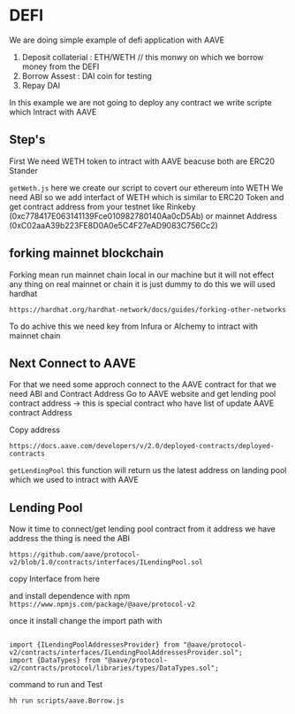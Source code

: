 # DEFI

We are doing simple example of defi application with AAVE

1. Deposit collaterial : ETH/WETH // this monwy on which we borrow money from the DEFI
2. Borrow Assest : DAI coin for testing
3. Repay DAI

In this example we are not going to deploy any contract we write scripte which Intract with AAVE

## Step's

First We need WETH token to intract with AAVE beacuse both are ERC20 Stander

`getWeth.js` here we create our script to covert our ethereum into WETH
We need ABI so we add interfact of WETH which is similar to ERC20 Token and get contract address from your testnet like Rinkeby (0xc778417E063141139Fce010982780140Aa0cD5Ab) or mainnet Address (0xC02aaA39b223FE8D0A0e5C4F27eAD9083C756Cc2)

## forking mainnet blockchain

Forking mean run mainnet chain local in our machine but it will not effect any thing on real mainnet or chain it is just dummy
to do this we will used hardhat

```
https://hardhat.org/hardhat-network/docs/guides/forking-other-networks
```

To do achive this we need key from Infura or Alchemy to intract with mainnet chain

## Next Connect to AAVE

For that we need some approch connect to the AAVE contract for that we need ABI and Contract Address
Go to AAVE website and get lending pool contract address -> this is special contract who have list of update AAVE contract Address

Copy address

```
https://docs.aave.com/developers/v/2.0/deployed-contracts/deployed-contracts
```

`getLendingPool` this function will return us the latest address on landing pool which we used to intract with AAVE

## Lending Pool

Now it time to connect/get lending pool contract from it address we have address the thing is need the ABI

```
https://github.com/aave/protocol-v2/blob/1.0/contracts/interfaces/ILendingPool.sol
```

copy Interface from here

and install dependence with npm
`https://www.npmjs.com/package/@aave/protocol-v2`

once it install change the import path with

```

import {ILendingPoolAddressesProvider} from "@aave/protocol-v2/contracts/interfaces/ILendingPoolAddressesProvider.sol";
import {DataTypes} from "@aave/protocol-v2/contracts/protocol/libraries/types/DataTypes.sol";
```

command to run and Test

```
hh run scripts/aave.Borrow.js
```
